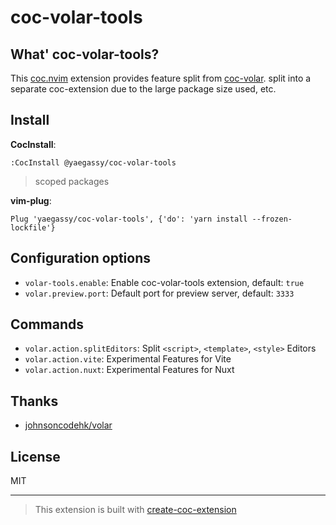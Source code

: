 # coc-volar-tools

## What' coc-volar-tools?

This [coc.nvim](https://github.com/neoclide/coc.nvim) extension provides feature split from [coc-volar](https://github.com/yaegassy/coc-volar). split into a separate coc-extension due to the large package size used, etc.

## Install

**CocInstall**:

```vim
:CocInstall @yaegassy/coc-volar-tools
```

> scoped packages

**vim-plug**:

```vim
Plug 'yaegassy/coc-volar-tools', {'do': 'yarn install --frozen-lockfile'}
```

## Configuration options

- `volar-tools.enable`: Enable coc-volar-tools extension, default: `true`
- `volar.preview.port`: Default port for preview server, default: `3333`

## Commands

- `volar.action.splitEditors`: Split `<script>`, `<template>`, `<style>` Editors
- `volar.action.vite`: Experimental Features for Vite
- `volar.action.nuxt`: Experimental Features for Nuxt

## Thanks

- [johnsoncodehk/volar](https://github.com/johnsoncodehk/volar)

## License

MIT

---

> This extension is built with [create-coc-extension](https://github.com/fannheyward/create-coc-extension)
